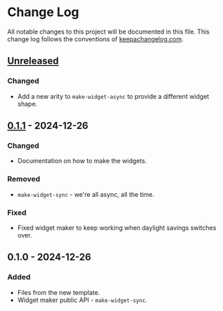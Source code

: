 # Change Log
All notable changes to this project will be documented in this file. This change log follows the conventions of [keepachangelog.com](http://keepachangelog.com/).

## [Unreleased]
### Changed
- Add a new arity to `make-widget-async` to provide a different widget shape.

## [0.1.1] - 2024-12-26
### Changed
- Documentation on how to make the widgets.

### Removed
- `make-widget-sync` - we're all async, all the time.

### Fixed
- Fixed widget maker to keep working when daylight savings switches over.

## 0.1.0 - 2024-12-26
### Added
- Files from the new template.
- Widget maker public API - `make-widget-sync`.

[Unreleased]: https://sourcehost.site/your-name/nursor/compare/0.1.1...HEAD
[0.1.1]: https://sourcehost.site/your-name/nursor/compare/0.1.0...0.1.1
